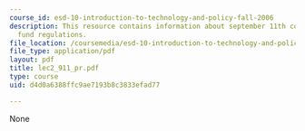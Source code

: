 ```yaml
---
course_id: esd-10-introduction-to-technology-and-policy-fall-2006
description: This resource contains information about september 11th compensation
  fund regulations.
file_location: /coursemedia/esd-10-introduction-to-technology-and-policy-fall-2006/d4d0a6388ffc9ae7193b8c3833efad77_lec2_911_pr.pdf
file_type: application/pdf
layout: pdf
title: lec2_911_pr.pdf
type: course
uid: d4d0a6388ffc9ae7193b8c3833efad77

---
```

None